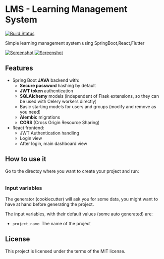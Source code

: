 # LMS - Learning Management System

[![Build Status](https://travis-ci.org/tiangolo/full-stack.svg?branch=master)](https://travis-ci.org/tiangolo/full-stack)

Simple learning management system using SpringBoot,React,Flutter

[![Screenshot](https://res.cloudinary.com/dxrhrbot0/image/upload/v1657258278/portfolio/lms/Screenshot_65_w7aedg.png)](https://github.com/imashaWe/LMS)
[![Screenshot](https://i.im.ge/2022/07/17/FlA26Y.gif)](https://github.com/imashaWe/LMS)
## Features
* Spring Boot **JAVA** backend with:
  * **Secure password** hashing by default
  * **JWT token** authentication
  * **SQLAlchemy** models (independent of Flask extensions, so they can be used with Celery workers directly)
  * Basic starting models for users and groups (modify and remove as you need)
  * **Alembic** migrations
  * **CORS** (Cross Origin Resource Sharing)
* React frontend:
  * JWT Authentication handling
  * Login view
  * After login, main dashboard view

## How to use it

Go to the directoy where you want to create your project and run:

```bash

```
### Input variables

The generator (cookiecutter) will ask you for some data, you might want to have at hand before generating the project.

The input variables, with their default values (some auto generated) are:

* `project_name`: The name of the project

## License

This project is licensed under the terms of the MIT license.
